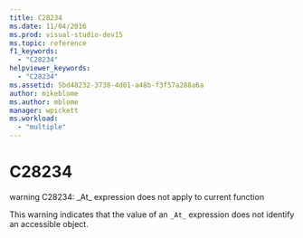 ```yaml
---
title: C28234
ms.date: 11/04/2016
ms.prod: visual-studio-dev15
ms.topic: reference
f1_keywords:
  - "C28234"
helpviewer_keywords:
  - "C28234"
ms.assetid: 5bd48232-3738-4d01-a48b-f3f57a288a6a
author: mikeblome
ms.author: mblome
manager: wpickett
ms.workload:
  - "multiple"
---
```

# C28234
warning C28234: \_At\_ expression does not apply to current function

 This warning indicates that the value of an `_At_` expression does not identify an accessible object.